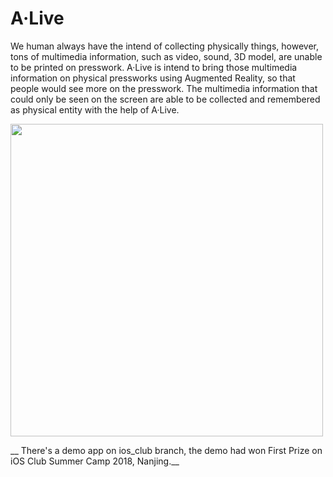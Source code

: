 # A·Live
We human always have the intend of collecting physically things, however, tons of multimedia information, such as video, sound, 3D model, are unable to be printed on presswork. A·Live is intend to bring those multimedia information on physical pressworks using Augmented Reality, so that people would see more on the presswork. The multimedia information that could only be seen on the screen are able to be collected and remembered as physical entity with the help of A·Live.


<img src="https://dzwonsemrish7.cloudfront.net/items/2T2O1O2Q2t0p0y0W3c1z/ezgif.com-gif-maker.gif?raw=true" width="500px">

__ There's a demo app on ios_club branch, the demo had won First Prize on iOS Club Summer Camp 2018, Nanjing.__
